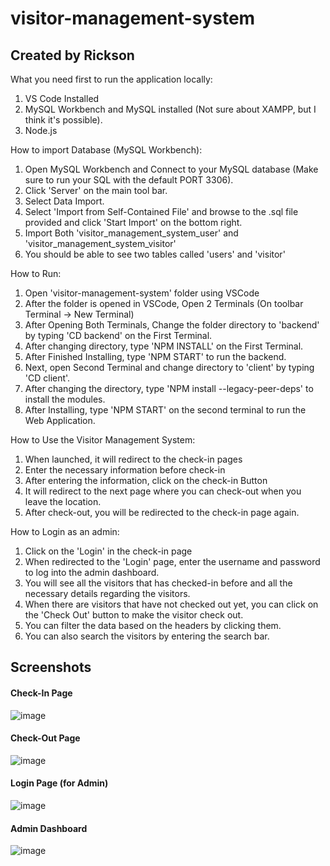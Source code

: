 # visitor-management-system
## Created by Rickson

What you need first to run the application locally:
1. VS Code Installed
2. MySQL Workbench and MySQL installed (Not sure about XAMPP, but I think it's possible).
3. Node.js

How to import Database (MySQL Workbench):
1. Open MySQL Workbench and Connect to your MySQL database (Make sure to run your SQL with the default PORT 3306).
2. Click 'Server' on the main tool bar.
3. Select Data Import.
4. Select 'Import from Self-Contained File' and browse to the .sql file provided and click 'Start Import' on the bottom right.
5. Import Both 'visitor_management_system_user' and 'visitor_management_system_visitor'
6. You should be able to see two tables called 'users' and 'visitor'

How to Run:
1. Open 'visitor-management-system' folder using VSCode
2. After the folder is opened in VSCode, Open 2 Terminals (On toolbar Terminal -> New Terminal)
3. After Opening Both Terminals, Change the folder directory to 'backend' by typing 'CD backend' on the First Terminal.
4. After changing directory, type 'NPM INSTALL' on the First Terminal.
5. After Finished Installing, type 'NPM START' to run the backend.
6. Next, open Second Terminal and change directory to 'client' by typing 'CD client'.
7. After changing the directory, type 'NPM install --legacy-peer-deps' to install the modules.
8. After Installing, type 'NPM START' on the second terminal to run the Web Application.

How to Use the Visitor Management System:
1. When launched, it will redirect to the check-in pages
2. Enter the necessary information before check-in
3. After entering the information, click on the check-in Button
4. It will redirect to the next page where you can check-out when you leave the location.
5. After check-out, you will be redirected to the check-in page again.

How to Login as an admin:
1. Click on the 'Login' in the check-in page
2. When redirected to the 'Login' page, enter the username and password to log into the admin dashboard.
3. You will see all the visitors that has checked-in before and all the necessary details regarding the visitors.
4. When there are visitors that have not checked out yet, you can click on the 'Check Out' button to make the visitor check out.
5. You can filter the data based on the headers by clicking them.
6. You can also search the visitors by entering the search bar.


## Screenshots

#### Check-In Page
![image](https://user-images.githubusercontent.com/80836157/232684845-9efbf6ae-05ab-4e9c-af68-cd15971abcc7.png)

#### Check-Out Page
![image](https://user-images.githubusercontent.com/80836157/232685097-a245fea5-7e0d-4eba-87d9-cf983ff7364d.png)

#### Login Page (for Admin)
![image](https://user-images.githubusercontent.com/80836157/232685509-d3d222d8-4c95-4ffb-a797-f8adac282314.png)

#### Admin Dashboard
![image](https://user-images.githubusercontent.com/80836157/232685836-5db2a357-8863-4dc9-9077-8c2665daa174.png)
